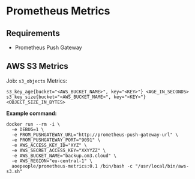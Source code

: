 # Prometheus Metrics

## Requirements

- Prometheus Push Gateway

## AWS S3 Metrics

Job: `s3_objects`
Metrics: 
```
s3_key_age{bucket="<AWS_BUCKET_NAME>", key="<KEY>"} <AGE_IN_SECONDS>
s3_key_size{bucket="<AWS_BUCKET_NAME>", key="<KEY>"} <OBJECT_SIZE_IN_BYTES>
```

**Example command:**

```
docker run --rm -i \
  -e DEBUG=1 \
  -e PROM_PUSHGATEWAY_URL="http://prometheus-push-gateway-url" \
  -e PROM_PUSHGATEWAY_PORT="9091" \
  -e AWS_ACCESS_KEY_ID="XYZ" \
  -e AWS_SECRET_ACCESS_KEY="XXYYZZ" \
  -e AWS_BUCKET_NAME="backup.om3.cloud" \
  -e AWS_REGION="eu-central-1" \
  aoepeople/prometheus-metrics:0.1 /bin/bash -c "/usr/local/bin/aws-s3.sh"
```